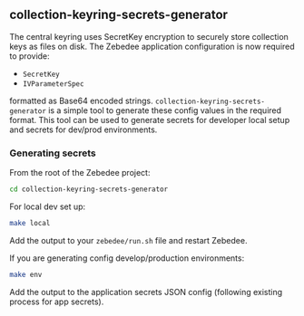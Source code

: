 ## collection-keyring-secrets-generator
The central keyring uses SecretKey encryption to securely store collection keys as files on disk. The Zebedee 
application configuration is now required to provide:
- `SecretKey` 
- `IVParameterSpec`

formatted as Base64 encoded strings. `collection-keyring-secrets-generator` is a simple tool to generate these config 
values in the required format. This tool can be used to generate secrets for developer local setup and secrets 
for dev/prod environments.

### Generating secrets
From the root of the Zebedee project:
```bash
cd collection-keyring-secrets-generator
```
For local dev set up:
```bash
make local
```
Add the output to your `zebedee/run.sh` file and restart Zebedee.

If you are generating config develop/production environments: 
```bash
make env
```
Add the output to the application secrets JSON config (following existing process for app secrets).